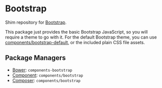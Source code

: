 Bootstrap
=========

Shim repository for [Bootstrap](http://getbootstrap.com).

This package just provides the basic Bootstrap JavaScript, so you will require a
theme to go with it. For the default Bootstrap theme, you can use
[components/bootstrap-default](https://github.com/components/bootstrap-default),
or the included plain CSS file assets.

Package Managers
----------------

* [Bower](http://twitter.github.com/bower/): `components-bootstrap`
* [Component](https://github.com/component/component): `components/bootstrap`
* [Composer](http://packagist.org/packages/components/bootstrap): `components/bootstrap`
